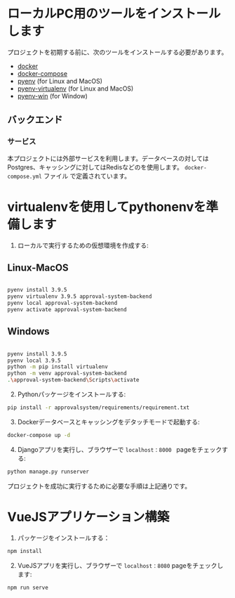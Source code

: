 # ローカルPC用のツールをインストールします 

プロジェクトを初期する前に、次のツールをインストールする必要があります。 

- [docker](https://docs.docker.com/engine/installation/)
- [docker-compose](https://docs.docker.com/compose/install/)
- [pyenv](https://github.com/pyenv/pyenv) (for Linux and MacOS)
- [pyenv-virtualenv](https://github.com/pyenv/pyenv-virtualenv) (for Linux and MacOS)
- [pyenv-win](https://github.com/pyenv-win/pyenv-win) (for Window)


## バックエンド 

### サービス 

本プロジェクトには外部サービスを利用します。データベースの対してはPostgres、キャッシングに対してはRedisなどのを使用します。 
 `docker-compose.yml` ファイル で定義されています。 


# virtualenvを使用してpythonenvを準備します 

1. ローカルで実行するための仮想環境を作成する: 

## Linux-MacOS

```bash

pyenv install 3.9.5
pyenv virtualenv 3.9.5 approval-system-backend
pyenv local approval-system-backend
pyenv activate approval-system-backend
```

## Windows


```bash

pyenv install 3.9.5
pyenv local 3.9.5
python -m pip install virtualenv
python -m venv approval-system-backend
.\approval-system-backend\Scripts\activate
```


2. Pythonパッケージをインストールする:

```bash
pip install -r approvalsystem/requirements/requirement.txt
```

3. Dockerデータベースとキャッシングをデタッチモードで起動する: 

```bash
docker-compose up -d
```

4. Djangoアプリを実行し、ブラウザーで `localhost：8000 ` pageをチェックする: 

```bash
python manage.py runserver
```

プロジェクトを成功に実行するために必要な手順は上記通りです。 

# VueJSアプリケーション構築 

1. パッケージをインストールする：

```bash
npm install
```

2. VueJSアプリを実行し、ブラウザーで `localhost：8080` pageをチェックします:

```bash
npm run serve
```

